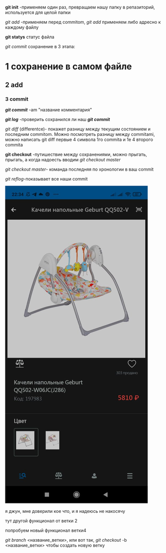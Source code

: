 **git init** -применяем один раз, превращаем нашу папку в репазиторий, используется для целой папки

_git add_ -применяем перед commitom, _git add_ применяем либо адресно к каждому файлу

**git statys** статус файла

*git commit* сохранение в 3 этапа:

# 1 сохранение в самом файле 

## 2 add

### 3 commit

***git commit*** -am "название комментария"

***git log*** -проверить сохранился ли наш ***git commit***

_git diff_ (differentce)- покажет разницу между текущим состоянием и последним commitom. Можно посмотреть разницу между commitami, можно написать git diff первые 4 символа 1го commita и 1е 4 второго commita

**git checkout** -путишествие между сохранениями, можно прыгать, прыгать, а когда надоесть вводим *git checkout master*

*git checkout master*- команда последняя по хронологии в ваш commit

*git reflog*-показывает все наши commit

![мое фото](./img.jpg)

я джун, мне доверили кое что, и я надеюсь не накосячу

тут другой функционал от ветки 2

попробуем новый функционал ветки4

*git branch* <название_ветки>,
или вот так,
*git checkout* -b <название_ветки>
 чтобы создать новую ветку

